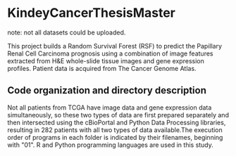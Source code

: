 # KindeyCancerThesisMaster
note: not all datasets could be uploaded.

This project builds a Random Survival Forest (RSF) to predict the Papillary Renal Cell Carcinoma prognosis using a combination of image features extracted from H&E whole-slide tissue images and gene expression profiles. Patient data is acquired from The Cancer Genome Atlas.  

## Code organization and directory description

Not all patients from TCGA have image data and gene expression data simultaneously, so these two types of data are first prepared separately and then intersected using the cBioPortal and Python Data Processing libraries, resulting in 282 patients with all two types of data available.The execution order of programs in each folder is indicated by their filenames, beginning with "01". R and Python programming languages are used in this study.
